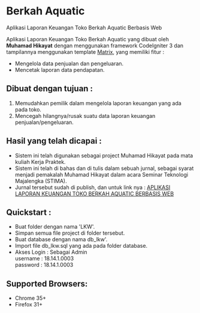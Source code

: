 # Berkah Aquatic
Aplikasi Laporan Keuangan Toko Berkah Aquatic Berbasis Web

Aplikasi Laporan Keuangan Toko Berkah Aquatic yang dibuat oleh <b>Muhamad Hikayat</b> dengan menggunakan framework CodeIgniter 3 dan tampilannya menggunakan template [Matrix](https://matrixadmin.wrappixel.com/), yang memiliki fitur  : <br>
- Mengelola data penjualan dan pengeluaran.
- Mencetak laporan data pendapatan.

## Dibuat dengan tujuan : 
1. Memudahkan pemilik dalam mengelola laporan keuangan yang ada pada toko.
2. Mencegah hilangnya/rusak suatu data laporan keuangan penjualan/pengeluaran.

## Hasil yang telah dicapai : 
- Sistem ini telah digunakan sebagai project Muhamad Hikayat pada mata kuliah Kerja Praktek.
- Sistem ini telah di bahas dan di tulis dalam sebuah jurnal, sebagai syarat menjadi pemakalah Muhamad Hikayat dalam acara Seminar Teknologi Majalengka (STIMA).
- Jurnal tersebut sudah di publish, dan untuk link nya :  [APLIKASI LAPORAN KEUANGAN TOKO BERKAH AQUATIC BERBASIS WEB](https://prosiding.unma.ac.id/index.php/stima/article/view/742)

## Quickstart :
- Buat folder dengan nama 'LKW'.
- Simpan semua file project di folder tersebut.
- Buat database dengan nama db_lkw'.
- Import file db_lkw.sql yang ada pada folder database.
- Akses Login : Sebagai Admin <br>
			username : 18.14.1.0003 <br>
			password : 18.14.1.0003 <br>

## Supported Browsers:
- Chrome 35+
- Firefox 31+
